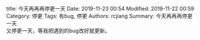 title: 今天再再再停更一天
Date: 2019-11-23 00:54
Modified: 2019-11-22 00:59
Category: 停更
Tags: 有bug, 停更
Authors: rcjiang
Summary: 今天再再再停更一天  
又停更一天，等我把遇到的bug改好就更新。